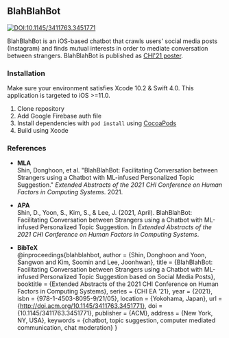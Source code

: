 ## BlahBlahBot

[![DOI:10.1145/3411763.3451771](https://badgen.net/badge/DOI/10.1145%2F3411763.3451771/blue)](https://doi.org/10.1145/3411763.3451771)

BlahBlahBot is an iOS-based chatbot that crawls users' social media posts (Instagram) and finds mutual interests in order to mediate conversation between strangers. BlahBlahBot is published as [CHI'21 poster](https://doi.org/10.1145/3411763.3451771).

### Installation

Make sure your environment satisfies Xcode 10.2 & Swift 4.0. This application is targeted to iOS >=11.0.

1. Clone repository
2. Add Google Firebase auth file
3. Install dependencies with `pod install` using [CocoaPods](https://cocoapods.org/)
4. Build using Xcode

### References

- **MLA**<br>Shin, Donghoon, et al. "BlahBlahBot: Facilitating Conversation between Strangers using a Chatbot with ML-infused Personalized Topic Suggestion." *Extended Abstracts of the 2021 CHI Conference on Human Factors in Computing Systems*. 2021.

- **APA**<br>Shin, D., Yoon, S., Kim, S., & Lee, J. (2021, April). BlahBlahBot: Facilitating Conversation between Strangers using a Chatbot with ML-infused Personalized Topic Suggestion. In *Extended Abstracts of the 2021 CHI Conference on Human Factors in Computing Systems*.

- **BibTeX**<br>@inproceedings{blahblahbot, 	author = {Shin, Donghoon and Yoon, Sangwon and Kim, Soomin and Lee, Joonhwan}, 	title = {BlahBlahBot: Facilitating Conversation between Strangers using a Chatbot with ML-infused Personalized Topic Suggestion based on Social Media Posts}, 	booktitle = {Extended Abstracts of the 2021 CHI Conference on Human Factors in Computing Systems}, 	series = {CHI EA '21}, 	year = {2021}, 	isbn = {978-1-4503-8095-9/21/05}, 	location = {Yokohama, Japan}, 	url = {http://doi.acm.org/10.1145/3411763.3451771}, 	doi = {10.1145/3411763.3451771}, 	publisher = {ACM}, 	address = {New York, NY, USA}, 	keywords = {chatbot, topic suggestion, computer mediated communication, chat moderation} } 
